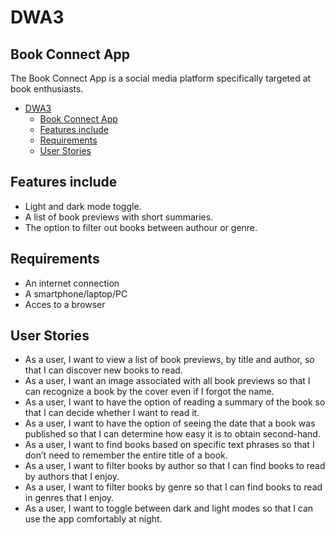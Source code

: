 # DWA3

## Book Connect App 
 The Book Connect App is a  social media platform specifically targeted at book enthusiasts. 

- [DWA3](#dwa3)
  - [Book Connect App](#book-connect-app)
  - [Features include](#features-include)
  - [Requirements](#requirements)
  - [User Stories](#user-stories)

## Features include 
- Light and dark mode toggle.
- A list of book previews with short summaries.
- The option to filter out books between authour or genre. 
 
 ## Requirements 
 - An internet connection
 - A smartphone/laptop/PC
 - Acces to a browser

 ## User Stories
- As a user, I want to view a list of book previews, by title and author, so that I can discover new books to read.
- As a user, I want an image associated with all book previews so that I can recognize a book by the cover even if I forgot the name.
- As a user, I want to have the option of reading a summary of the book so that I can decide whether I want to read it.
- As a user, I want to have the option of seeing the date that a book was published so that I can determine how easy it is to obtain second-hand.
- As a user, I want to find books based on specific text phrases so that I don’t need to remember the entire title of a book.
- As a user, I want to filter books by author so that I can find books to read by authors that I enjoy.
- As a user, I want to filter books by genre so that I can find books to read in genres that I enjoy.
- As a user, I want to toggle between dark and light modes so that I can use the app comfortably at night.